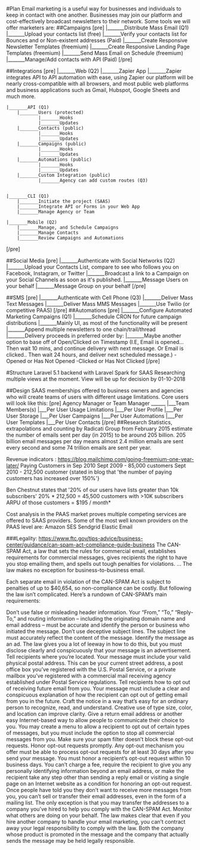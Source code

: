 #Plan
Email marketing is a useful way for businesses and individuals to keep in contact with one another. 
Businesses may join our platform and cost-effectively broadcast newsletters to their network.
Some tools we will offer marketers are:
##Campaigns
[pre]
	|_______Distribute Mass Email (Q1)	
			|_______Upload your contacts list (free)
			|_______Verify your contacts list for Bounces and or Non-existent addresses (Paid)
			|_______Create Responsive Newsletter Templates (freemium)
			|_______Create Responsive Landing Page Templates (freemium)
			|_______Send Mass Email on Schedule (freemium)
			|_______Manage/Add contacts with API (Paid)
[/pre]


##Integrations
[pre]
	|_______Web (Q2)
		|_______Zapier App
				|_______Zapier integrates API to API automation with ease, using Zapier our platform will be nearly cross-compatible with all browsers, and most public web platforms and business applications such as Gmail, Hubspot, Google Sheets and much more.

	|_______API (Q1)
		|_______Users (protected)
				|_______Hooks
				|_______Updates
		|_______Contacts (public)
				|_______Hooks
				|_______Updates
		|_______Campaigns (public)
				|_______Hooks
				|_______Updates
		|_______Automations (public)
				|_______Hooks
				|_______Updates
		|_______Custom Integration (public)
				|_______Agency can add custom routes (Q3)


	|_______CLI (Q1)
		|_______Initiate the project (SAAS)
		|_______Integrate API or Forms in your Web App
		|_______Manage Agency or Team

	|_______Mobile (Q2)
		|_______Manage, and Schedule Campaigns
		|_______Manage Contacts
		|_______Review Campaigns and Automations
[/pre]

##Social Media
[pre]
 |_______Authenticate with Social Networks (Q2)
				|_______Upload your Contacts List, compare to see who follows you on Facebook, Instagram, or Twitter
				|_______Broadcast a link to a Campaign on your Social Channels as soon as it's published. 
				|_______Message Users on your behalf 
				|_______Message Group on your behalf
[/pre]

##SMS
[pre]
 |_______Authenticate with Cell Phone (Q3)
 		 |_______Deliver Mass Text Messages 
 		 |_______Deliver Mass MMS Messages
 		 |_______Use Twilio (or competitive PAAS)
[/pre]
##Automations
[pre]
	|_______Configure Automated Marketing Campaigns (Q1)
			|_______Schedule CRON for future campaign distributions 
			|_______Mainly UI, as most of the functionality will be present
			|_______Append multiple newsletters to one chain/trail/thread
			|_______Delivery proceeds in preferred order by: 
					|_______Maybe another option to base off of Open/Clicked on Timestamp 
					   (I.E, Email is opened... Then wait 10 mins, and continue delivery with next message. 
					   Or Email is clicked.. Then wait 24 hours, and deliver next scheduled message.)
						-Opened or Has Not Opened
						-Clicked or Has Not Clicked
[/pre]


#Structure
Laravel 5.1 backend with Laravel Spark for SAAS
Researching multiple views at the moment.
View will be up for decision by 01-10-2018

##Design
SAAS memberships offered to business owners and agencies who will create teams of users with different usage limitations.
Core users will look like this:
[pre]
Agency Manager
or
Team Manager ______
				  |___Team Members(s)
			  		  |___Per User Usage Limitations
			  		  |___Per User Profile
			  		  |___Per User Storage
			  		  		|___Per User Campaigns
			  		  		|___Per User Automations
			  		  		|___Per User Templates
			  		  		|___Per User Contacts
[/pre]
##Research
Statistics, extrapolations and counting by Radicati Group from February 2015 estimate the number of emails sent per day (in 2015) to be around 205 billion. 205 billion email messages per day means almost 2.4 million emails are sent every second and some 74 trillion emails are sent per year. 

Revenue indicators : https://blog.mailchimp.com/going-freemium-one-year-later/
Paying Customers in Sep 2010
Sept 2009 - 85,000 customers
Sept 2010 - 212,500 customer {stated in blog that 'the number of paying customers has increased over 150%'}

Ben Chestnut states that '20% of our users have lists greater than 10k subscribers'
20% * 212,500 = 45,500 customers with >10K subscribers
ARPU of those customers = $195 / month*

Cost analysis in the PAAS market proves multiple competing services are offered to SAAS providers. 
Some of the most well known providers on the PAAS level are:
Amazon SES
Sendgrid
Elastic Email


###Legality: https://www.ftc.gov/tips-advice/business-center/guidance/can-spam-act-compliance-guide-business
The CAN-SPAM Act, a law that sets the rules for commercial email, establishes requirements for commercial messages, gives recipients the right to have you stop emailing them, and spells out tough penalties for violations. ... The law makes no exception for business-to-business email. 

Each separate email in violation of the CAN-SPAM Act is subject to penalties of up to $40,654, so non-compliance can be costly. But following the law isn’t complicated. Here’s a rundown of CAN-SPAM’s main requirements:

Don’t use false or misleading header information. Your “From,” “To,” “Reply-To,” and routing information – including the originating domain name and email address – must be accurate and identify the person or business who initiated the message.
Don’t use deceptive subject lines. The subject line must accurately reflect the content of the message.
Identify the message as an ad. The law gives you a lot of leeway in how to do this, but you must disclose clearly and conspicuously that your message is an advertisement.
Tell recipients where you’re located. Your message must include your valid physical postal address. This can be your current street address, a post office box you’ve registered with the U.S. Postal Service, or a private mailbox you’ve registered with a commercial mail receiving agency established under Postal Service regulations.
Tell recipients how to opt out of receiving future email from you. Your message must include a clear and conspicuous explanation of how the recipient can opt out of getting email from you in the future. Craft the notice in a way that’s easy for an ordinary person to recognize, read, and understand. Creative use of type size, color, and location can improve clarity. Give a return email address or another easy Internet-based way to allow people to communicate their choice to you. You may create a menu to allow a recipient to opt out of certain types of messages, but you must include the option to stop all commercial messages from you. Make sure your spam filter doesn’t block these opt-out requests.
Honor opt-out requests promptly. Any opt-out mechanism you offer must be able to process opt-out requests for at least 30 days after you send your message. You must honor a recipient’s opt-out request within 10 business days. You can’t charge a fee, require the recipient to give you any personally identifying information beyond an email address, or make the recipient take any step other than sending a reply email or visiting a single page on an Internet website as a condition for honoring an opt-out request. Once people have told you they don’t want to receive more messages from you, you can’t sell or transfer their email addresses, even in the form of a mailing list. The only exception is that you may transfer the addresses to a company you’ve hired to help you comply with the CAN-SPAM Act.
Monitor what others are doing on your behalf. The law makes clear that even if you hire another company to handle your email marketing, you can’t contract away your legal responsibility to comply with the law. Both the company whose product is promoted in the message and the company that actually sends the message may be held legally responsible.
